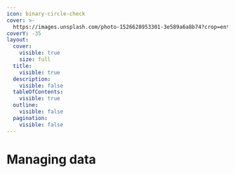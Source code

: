 ```yaml
---
icon: binary-circle-check
cover: >-
  https://images.unsplash.com/photo-1526628953301-3e589a6a8b74?crop=entropy&cs=srgb&fm=jpg&ixid=M3wxOTcwMjR8MHwxfHNlYXJjaHw1fHxkYXRhJTIwYW5hbHlzaXN8ZW58MHx8fHwxNzQwNTc3MDAxfDA&ixlib=rb-4.0.3&q=85
coverY: -35
layout:
  cover:
    visible: true
    size: full
  title:
    visible: true
  description:
    visible: false
  tableOfContents:
    visible: true
  outline:
    visible: false
  pagination:
    visible: false
---
```


# Managing data

